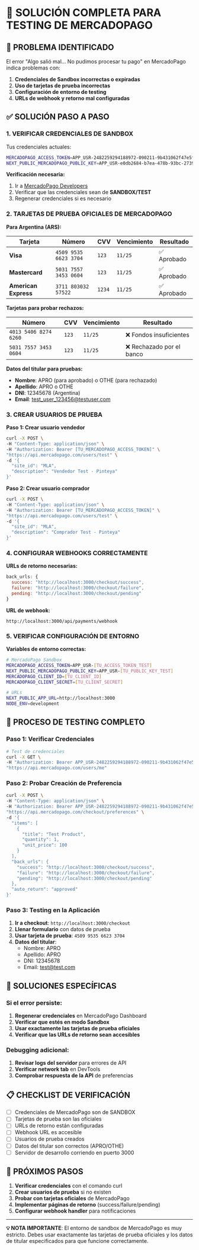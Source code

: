 # 🔧 SOLUCIÓN COMPLETA PARA TESTING DE MERCADOPAGO

## 🎯 **PROBLEMA IDENTIFICADO**

El error "Algo salió mal... No pudimos procesar tu pago" en MercadoPago indica problemas con:

1. **Credenciales de Sandbox incorrectas o expiradas**
2. **Uso de tarjetas de prueba incorrectas**
3. **Configuración de entorno de testing**
4. **URLs de webhook y retorno mal configuradas**

## ✅ **SOLUCIÓN PASO A PASO**

### **1. VERIFICAR CREDENCIALES DE SANDBOX**

Tus credenciales actuales:
```bash
MERCADOPAGO_ACCESS_TOKEN=APP_USR-2482259294188972-090211-9b431062f47e5f8a20d01ca68922373d-2541024839
NEXT_PUBLIC_MERCADOPAGO_PUBLIC_KEY=APP_USR-e0db2684-b7ea-478b-93bc-2739d5f9c983
```

**Verificación necesaria:**
1. Ir a [MercadoPago Developers](https://www.mercadopago.com.ar/developers/panel/app)
2. Verificar que las credenciales sean de **SANDBOX/TEST**
3. Regenerar credenciales si es necesario

### **2. TARJETAS DE PRUEBA OFICIALES DE MERCADOPAGO**

**Para Argentina (ARS):**

| Tarjeta | Número | CVV | Vencimiento | Resultado |
|---------|--------|-----|-------------|-----------|
| **Visa** | `4509 9535 6623 3704` | `123` | `11/25` | ✅ Aprobado |
| **Mastercard** | `5031 7557 3453 0604` | `123` | `11/25` | ✅ Aprobado |
| **American Express** | `3711 803032 57522` | `1234` | `11/25` | ✅ Aprobado |

**Tarjetas para probar rechazos:**

| Número | CVV | Vencimiento | Resultado |
|--------|-----|-------------|-----------|
| `4013 5406 8274 6260` | `123` | `11/25` | ❌ Fondos insuficientes |
| `5031 7557 3453 0604` | `123` | `11/25` | ❌ Rechazado por el banco |

**Datos del titular para pruebas:**
- **Nombre**: APRO (para aprobado) o OTHE (para rechazado)
- **Apellido**: APRO o OTHE
- **DNI**: 12345678 (Argentina)
- **Email**: test_user_123456@testuser.com

### **3. CREAR USUARIOS DE PRUEBA**

**Paso 1: Crear usuario vendedor**
```bash
curl -X POST \
-H "Content-Type: application/json" \
-H "Authorization: Bearer [TU_MERCADOPAGO_ACCESS_TOKEN]" \
"https://api.mercadopago.com/users/test" \
-d '{
  "site_id": "MLA",
  "description": "Vendedor Test - Pinteya"
}'
```

**Paso 2: Crear usuario comprador**
```bash
curl -X POST \
-H "Content-Type: application/json" \
-H "Authorization: Bearer [TU_MERCADOPAGO_ACCESS_TOKEN]" \
"https://api.mercadopago.com/users/test" \
-d '{
  "site_id": "MLA",
  "description": "Comprador Test - Pinteya"
}'
```

### **4. CONFIGURAR WEBHOOKS CORRECTAMENTE**

**URLs de retorno necesarias:**
```javascript
back_urls: {
  success: "http://localhost:3000/checkout/success",
  failure: "http://localhost:3000/checkout/failure", 
  pending: "http://localhost:3000/checkout/pending"
}
```

**URL de webhook:**
```
http://localhost:3000/api/payments/webhook
```

### **5. VERIFICAR CONFIGURACIÓN DE ENTORNO**

**Variables de entorno correctas:**
```bash
# MercadoPago Sandbox
MERCADOPAGO_ACCESS_TOKEN=APP_USR-[TU_ACCESS_TOKEN_TEST]
NEXT_PUBLIC_MERCADOPAGO_PUBLIC_KEY=APP_USR-[TU_PUBLIC_KEY_TEST]
MERCADOPAGO_CLIENT_ID=[TU_CLIENT_ID]
MERCADOPAGO_CLIENT_SECRET=[TU_CLIENT_SECRET]

# URLs
NEXT_PUBLIC_APP_URL=http://localhost:3000
NODE_ENV=development
```

## 🧪 **PROCESO DE TESTING COMPLETO**

### **Paso 1: Verificar Credenciales**
```bash
# Test de credenciales
curl -X GET \
-H "Authorization: Bearer APP_USR-2482259294188972-090211-9b431062f47e5f8a20d01ca68922373d-2541024839" \
"https://api.mercadopago.com/users/me"
```

### **Paso 2: Probar Creación de Preferencia**
```bash
curl -X POST \
-H "Content-Type: application/json" \
-H "Authorization: Bearer APP_USR-2482259294188972-090211-9b431062f47e5f8a20d01ca68922373d-2541024839" \
"https://api.mercadopago.com/checkout/preferences" \
-d '{
  "items": [
    {
      "title": "Test Product",
      "quantity": 1,
      "unit_price": 100
    }
  ],
  "back_urls": {
    "success": "http://localhost:3000/checkout/success",
    "failure": "http://localhost:3000/checkout/failure",
    "pending": "http://localhost:3000/checkout/pending"
  },
  "auto_return": "approved"
}'
```

### **Paso 3: Testing en la Aplicación**

1. **Ir a checkout**: `http://localhost:3000/checkout`
2. **Llenar formulario** con datos de prueba
3. **Usar tarjeta de prueba**: `4509 9535 6623 3704`
4. **Datos del titular**: 
   - Nombre: APRO
   - Apellido: APRO
   - DNI: 12345678
   - Email: test@test.com

## 🔧 **SOLUCIONES ESPECÍFICAS**

### **Si el error persiste:**

1. **Regenerar credenciales** en MercadoPago Dashboard
2. **Verificar que estés en modo Sandbox**
3. **Usar exactamente las tarjetas de prueba oficiales**
4. **Verificar que las URLs de retorno sean accesibles**

### **Debugging adicional:**

1. **Revisar logs del servidor** para errores de API
2. **Verificar network tab** en DevTools
3. **Comprobar respuesta de la API** de preferencias

## 📋 **CHECKLIST DE VERIFICACIÓN**

- [ ] Credenciales de MercadoPago son de SANDBOX
- [ ] Tarjetas de prueba son las oficiales
- [ ] URLs de retorno están configuradas
- [ ] Webhook URL es accesible
- [ ] Usuarios de prueba creados
- [ ] Datos del titular son correctos (APRO/OTHE)
- [ ] Servidor de desarrollo corriendo en puerto 3000

## 🚀 **PRÓXIMOS PASOS**

1. **Verificar credenciales** con el comando curl
2. **Crear usuarios de prueba** si no existen
3. **Probar con tarjetas oficiales** de MercadoPago
4. **Implementar páginas de retorno** (success/failure/pending)
5. **Configurar webhook handler** para notificaciones

---

**💡 NOTA IMPORTANTE**: El entorno de sandbox de MercadoPago es muy estricto. Debes usar exactamente las tarjetas de prueba oficiales y los datos de titular especificados para que funcione correctamente.
